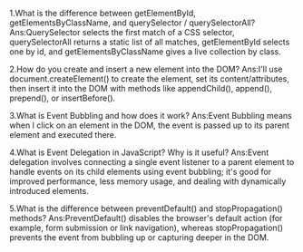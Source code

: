 1.What is the difference between getElementById, getElementsByClassName, and querySelector / querySelectorAll?
Ans:QuerySelector selects the first match of a CSS selector, querySelectorAll returns a static list of all matches, getElementById selects one by id, and getElementsByClassName gives a live collection by class.



2.How do you create and insert a new element into the DOM?
Ans:I'll use document.createElement() to create the element, set its content/attributes, then insert it into the DOM with methods like appendChild(), append(), prepend(), or insertBefore().


3.What is Event Bubbling and how does it work?
Ans:Event Bubbling means when I click on an element in the DOM, the event is passed up to its parent element and executed there.


4.What is Event Delegation in JavaScript? Why is it useful?
Ans:Event delegation involves connecting a single event listener to a parent element to handle events on its child elements using event bubbling; it's good for improved performance, less memory usage, and dealing with dynamically introduced elements.


5.What is the difference between preventDefault() and stopPropagation() methods?
Ans:PreventDefault() disables the browser's default action (for example, form submission or link navigation), whereas stopPropagation() prevents the event from bubbling up or capturing deeper in the DOM.